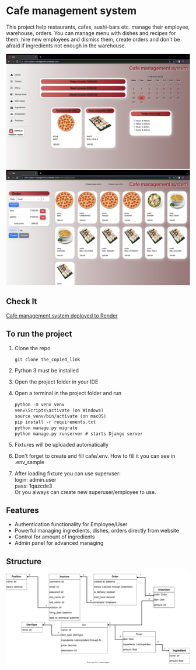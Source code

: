 # Cafe management system
This project help restaurants, cafes, sushi-bars etc. manage their employee, warehouse, orders. You can manage menu with dishes and recipes for them, hire new employees and dismiss them, create orders and don't be afraid if ingredients not enough in the warehouse.

![Demo.png](readme_img/Demo.png)
![Demo2.png](readme_img/Demo2.png)

## Check It

[Cafe management system deployed to Render](https://cafe-system-management.onrender.com/)


## To run the project
1. Clone the repo
    ```
    git clone the_copied_link
    ```
2. Python 3 must be installed
3. Open the project folder in your IDE
4. Open a terminal in the project folder and run
    ```
    python -m venv venv
    venv\Scripts\activate (on Windows)
    source venv/bin/activate (on macOS)
    pip install -r requirements.txt
    python manage.py migrate
    python manage.py runserver # starts Django server
    
    ```
5. Fixtures will be uploaded automatically 

6. Don't forget to create and fill cafe/.env. How to fill it you can see in .env_sample

7. After loading fixture you can use superuser:
    <br>login: admin.user
    <br>pass: 1qazcde3
    <br>Or you always can create new superuser/employee to use.

## Features

- Authentication functionality for Employee/User
- Powerful managing ingredients, dishes, orders directly from website
- Control for amount of ingredients
- Admin panel for advanced managing

## Structure

![cafe_structure.svg](readme_img%2Fcafe_structure.svg)
